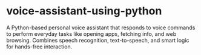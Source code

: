 # voice-assistant-using-python
A Python-based personal voice assistant that responds to voice commands to perform everyday tasks like opening apps, fetching info, and web browsing. Combines speech recognition, text-to-speech, and smart logic for hands-free interaction.

